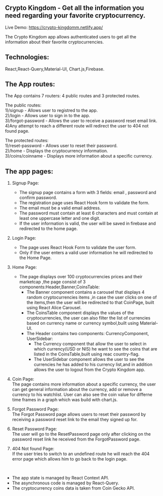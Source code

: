  
## Crypto Kingdom - Get all the information you need regarding your favorite cryptocurrency.
 
 Live Demo: https://crypto-kingdomm.netlify.app/
 
The Crypto Kingdom app allows authenticated users to get all the information about their favorite cryptocurrencies.

## Technologies:
React,React-Query,Material-UI, Chart.js,Firebase.
 
## The App routes:
The App contains 7 routers: 4 public routes and 3 protected routes.

The public routes:<br>
	1)/signup - Allows user to registred to the app.<br>
	2)/login - Allows user to sign in to the app.<br>
	3)/forgot-password - Allows the user to receive a password reset email link.<br>
	4)Any attempt to reach a different route will redirect the user to 404 not found page.<br>

The protected routes:<br>
  1)/reset-password  - Allows user to reset their password. <br>
	2)/home  - Displays the cryptocurrency information.<br>
	3)/coins/coinname  - Displays more information about a specific currency.<br> 
  
##  The app pages:<br>

1.  Signup Page:
    * The signup page contains a form with 3 fields: email , password and confirm password.<br>
    * The registration page uses React Hook form to validate the form.<br>
    * The email must be a valid email address.<br>
    * The password must contain at least 6 characters and must contain at least one uppercase letter and one digit.<br>
    * If the user information is valid, the user will be saved in firebase and redirected to the home page.<br>

2.  Login Page:<br>
    * The page uses React Hook Form to validate the user form.<br>
    * Only if the user enters a valid user information he will redirected to the Home Page.<br>
   
3.  Home Page:
    * The page displays over 100 cryptocurrencies prices and their marketcap ,the page consist of 3 components:Header,Banner,CoinsTable:
       * The Banner component contains a carousel that displays 4 random cryptocurrencies items ,in case the user clicks on one of the items,then the user will         be redirected to that CoinPage, built using React Alice Carousel.<br>
       * The CoinsTable component displays the values of the cryptocurrencies, the user can also filter the list of currencies based on currency name or currency symbol,built using Material-UI.<br>
       * The Header contains two components: CurrencyComponent, UserSidebar:<br>
         * The Currency component that allow the user to select in which currency(USD or NIS) he want to see the coins that are listed in the CoinsTable,built using  reac country-flag.<br>
         * The UserSidebar component allows the user to see the currencies he has added to his currency list,and in addition allows the user to logout from   the Crypto Kingdom app.<br>
 
 
3.  Coin Page:<br>
  The page contains more information about a specific currency, the user  can get general information about the currency, add or remove a currency to his watchlist.
User can also see the coin value for differne time frames in a graph which was build with chart.js.<br>
 
 5.  Forgot Password Page:<br>
   The Forgot Password page allows users to reset their password by receiving a password reset link to the email they signed up for.<br>

 6.  Reset Password Page:<br>
   The user will go to the ResetPassword page only after clicking on the password reset link he received from the ForgotPassword page.<br>

 7.  404 Not found Page:<br>
  If the user tries to switch to an undefined route he will reach the 404 error page which allows him to go back to the login page.<br>
<br>

* The app state is managed by React Context API.<br>
* The asynchronous code is managed by React-Query.<br>
* The cryptocurrency coins data is taken from  Coin Gecko API.<br>
 


